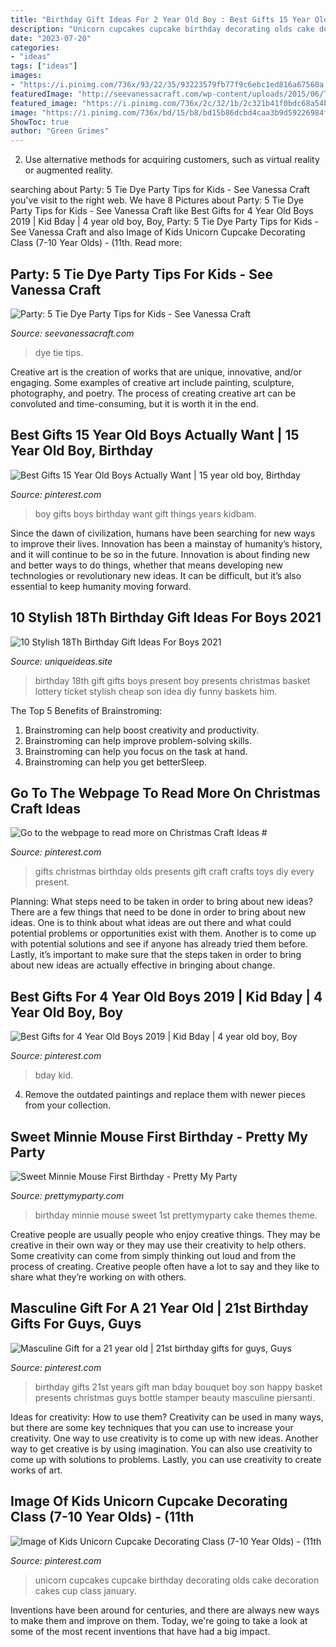 ```yaml
---
title: "Birthday Gift Ideas For 2 Year Old Boy : Best Gifts 15 Year Old Boys Actually Want"
description: "Unicorn cupcakes cupcake birthday decorating olds cake decoration cakes cup class january"
date: "2023-07-20"
categories:
- "ideas"
tags: ["ideas"]
images:
- "https://i.pinimg.com/736x/93/22/35/93223579fb77f9c6ebc1ed816a67560a.jpg"
featuredImage: "http://seevanessacraft.com/wp-content/uploads/2015/06/TieDyeParty7-copy.jpg"
featured_image: "https://i.pinimg.com/736x/2c/32/1b/2c321b41f0bdc68a54bfa1620031ceef--boss-gifts-man-gifts.jpg"
image: "https://i.pinimg.com/736x/bd/15/b8/bd15b86dcbd4caa3b9d59226984f2b2f.jpg"
ShowToc: true
author: "Green Grimes"
---
```



2. Use alternative methods for acquiring customers, such as virtual reality or augmented reality.

	

		
searching about Party: 5 Tie Dye Party Tips for Kids - See Vanessa Craft you've visit to the right web. We have 8 Pictures about Party: 5 Tie Dye Party Tips for Kids - See Vanessa Craft like Best Gifts for 4 Year Old Boys 2019 | Kid Bday | 4 year old boy, Boy, Party: 5 Tie Dye Party Tips for Kids - See Vanessa Craft and also Image of Kids Unicorn Cupcake Decorating Class (7-10 Year Olds) - (11th. Read more:
		
    
## Party: 5 Tie Dye Party Tips For Kids - See Vanessa Craft

<img loading=lazy src="http://seevanessacraft.com/wp-content/uploads/2015/06/TieDyeParty7-copy.jpg" onerror="this.onerror=null;this.src='https://tse3.mm.bing.net/th?id=OIP.yGGXoKviU7TPlrwrYfPDfgHaLH&amp;pid=15.1';" alt="Party: 5 Tie Dye Party Tips for Kids - See Vanessa Craft">

_Source: seevanessacraft.com_

>dye tie tips. 

	

Creative art is the creation of works that are unique, innovative, and/or engaging. Some examples of creative art include painting, sculpture, photography, and poetry. The process of creating creative art can be convoluted and time-consuming, but it is worth it in the end.

    
## Best Gifts 15 Year Old Boys Actually Want | 15 Year Old Boy, Birthday

<img loading=lazy src="https://i.pinimg.com/736x/2d/85/d2/2d85d2d8512163eeb1238d69f8fe55cd.jpg" onerror="this.onerror=null;this.src='https://tse4.mm.bing.net/th?id=OIP.fBFGXi9fuMS8JISQZpdQeAHaPG&amp;pid=15.1';" alt="Best Gifts 15 Year Old Boys Actually Want | 15 year old boy, Birthday">

_Source: pinterest.com_

>boy gifts boys birthday want gift things years kidbam. 

	

Since the dawn of civilization, humans have been searching for new ways to improve their lives. Innovation has been a mainstay of humanity’s history, and it will continue to be so in the future. Innovation is about finding new and better ways to do things, whether that means developing new technologies or revolutionary new ideas. It can be difficult, but it’s also essential to keep humanity moving forward.

    
## 10 Stylish 18Th Birthday Gift Ideas For Boys 2021

<img loading=lazy src="https://www.uniqueideas.site/wp-content/uploads/cute-birthday-present-for-an-18-year-old-birthday-craftiness-3.jpg" onerror="this.onerror=null;this.src='https://tse2.mm.bing.net/th?id=OIP.4lj1pabrH-xRjmJ6xsmDjQHaJ4&amp;pid=15.1';" alt="10 Stylish 18Th Birthday Gift Ideas For Boys 2021">

_Source: uniqueideas.site_

>birthday 18th gift gifts boys present boy presents christmas basket lottery ticket stylish cheap son idea diy funny baskets him. 

	

The Top 5 Benefits of Brainstroming:
1. Brainstroming can help boost creativity and productivity.
2. Brainstroming can help improve problem-solving skills.
3. Brainstroming can help you focus on the task at hand.
4. Brainstroming can help you get betterSleep.

    
## Go To The Webpage To Read More On Christmas Craft Ideas #

<img loading=lazy src="https://i.pinimg.com/736x/9b/d9/c4/9bd9c4efaa7ea1f5adefc247ee091dae.jpg" onerror="this.onerror=null;this.src='https://tse3.mm.bing.net/th?id=OIP.MwTuMxB9HA-RW0NUx4tzbAHaPA&amp;pid=15.1';" alt="Go to the webpage to read more on Christmas Craft Ideas #">

_Source: pinterest.com_

>gifts christmas birthday olds presents gift craft crafts toys diy every present. 

	

Planning: What steps need to be taken in order to bring about new ideas?
There are a few things that need to be done in order to bring about new ideas. One is to think about what ideas are out there and what could potential problems or opportunities exist with them. Another is to come up with potential solutions and see if anyone has already tried them before. Lastly, it’s important to make sure that the steps taken in order to bring about new ideas are actually effective in bringing about change.

    
## Best Gifts For 4 Year Old Boys 2019 | Kid Bday | 4 Year Old Boy, Boy

<img loading=lazy src="https://i.pinimg.com/736x/bd/15/b8/bd15b86dcbd4caa3b9d59226984f2b2f.jpg" onerror="this.onerror=null;this.src='https://tse3.mm.bing.net/th?id=OIP.6I3qQ2oBzpeHcPl3KrqH1wHaPG&amp;pid=15.1';" alt="Best Gifts for 4 Year Old Boys 2019 | Kid Bday | 4 year old boy, Boy">

_Source: pinterest.com_

>bday kid. 

	

4. Remove the outdated paintings and replace them with newer pieces from your collection. 

    
## Sweet Minnie Mouse First Birthday - Pretty My Party

<img loading=lazy src="http://www.prettymyparty.com/wp-content/uploads/2015/03/minnie-mouse-first-birthday-ideas.jpg" onerror="this.onerror=null;this.src='https://tse2.mm.bing.net/th?id=OIP.26_fk2zHF8KfJsgeCNcOxgHaKl&amp;pid=15.1';" alt="Sweet Minnie Mouse First Birthday - Pretty My Party">

_Source: prettymyparty.com_

>birthday minnie mouse sweet 1st prettymyparty cake themes theme. 

	

Creative people are usually people who enjoy creative things. They may be creative in their own way or they may use their creativity to help others. Some creativity can come from simply thinking out loud and from the process of creating. Creative people often have a lot to say and they like to share what they’re working on with others.

    
## Masculine Gift For A 21 Year Old | 21st Birthday Gifts For Guys, Guys

<img loading=lazy src="https://i.pinimg.com/736x/2c/32/1b/2c321b41f0bdc68a54bfa1620031ceef--boss-gifts-man-gifts.jpg" onerror="this.onerror=null;this.src='https://tse2.mm.bing.net/th?id=OIP.JYjg1JD2GOiEUV4md9k-sQHaJ4&amp;pid=15.1';" alt="Masculine Gift for a 21 year old | 21st birthday gifts for guys, Guys">

_Source: pinterest.com_

>birthday gifts 21st years gift man bday bouquet boy son happy basket presents christmas guys bottle stamper beauty masculine piersanti. 

	

Ideas for creativity: How to use them?
Creativity can be used in many ways, but there are some key techniques that you can use to increase your creativity. One way to use creativity is to come up with new ideas. Another way to get creative is by using imagination. You can also use creativity to come up with solutions to problems. Lastly, you can use creativity to create works of art.

    
## Image Of Kids Unicorn Cupcake Decorating Class (7-10 Year Olds) - (11th

<img loading=lazy src="https://i.pinimg.com/736x/93/22/35/93223579fb77f9c6ebc1ed816a67560a.jpg" onerror="this.onerror=null;this.src='https://tse2.mm.bing.net/th?id=OIP.acPvUtXwEF9L-9rnNr6ItgHaJ3&amp;pid=15.1';" alt="Image of Kids Unicorn Cupcake Decorating Class (7-10 Year Olds) - (11th">

_Source: pinterest.com_

>unicorn cupcakes cupcake birthday decorating olds cake decoration cakes cup class january. 

	

Inventions have been around for centuries, and there are always new ways to make them and improve on them. Today, we're going to take a look at some of the most recent inventions that have had a big impact.


